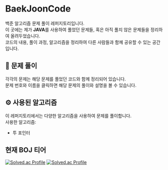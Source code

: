 # BaekJoonCode
백준 알고리즘 문제 풀이 레퍼지토리입니다.  
이 곳에는 제가 <strong>JAVA</strong>를 사용하여 풀었던 문제들, 혹은 아직 풀지 않은 문제들을 정리하여 올려두었습니다.  
코드의 내용, 풀이 과정, 알고리즘을 정리하여 다른 사람들과 함께 공유할 수 있는 공간입니다.  


## 📝 문제 풀이
각각의 문제는 해당 문제를 풀었던 코드와 함께 정리되어 있습니다.  
문제 번호와 이름을 클릭하면 해당 문제의 풀이와 설명을 볼 수 있습니다.  

## ⚙️ 사용된 알고리즘

이 레퍼지토리에서는 다양한 알고리즘을 사용하여 문제를 풀이합니다.  
사용한 알고리즘:
- 투 포인터

## 현재 BOJ 티어
[![Solved.ac Profile](http://mazassumnida.wtf/api/v2/generate_badge?boj=gcce23)](https://solved.ac/gcce23/)
[![Solved.ac Profile](http://mazassumnida.wtf/api/v2/generate_badge?boj=gcce23)](https://solved.ac/gcce23/)
